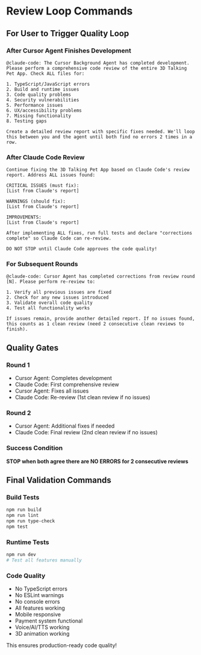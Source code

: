 # Review Loop Commands

## For User to Trigger Quality Loop

### After Cursor Agent Finishes Development
```
@claude-code: The Cursor Background Agent has completed development. Please perform a comprehensive code review of the entire 3D Talking Pet App. Check ALL files for:

1. TypeScript/JavaScript errors
2. Build and runtime issues  
3. Code quality problems
4. Security vulnerabilities
5. Performance issues
6. UX/accessibility problems
7. Missing functionality
8. Testing gaps

Create a detailed review report with specific fixes needed. We'll loop this between you and the agent until both find no errors 2 times in a row.
```

### After Claude Code Review
```
Continue fixing the 3D Talking Pet App based on Claude Code's review report. Address ALL issues found:

CRITICAL ISSUES (must fix):
[List from Claude's report]

WARNINGS (should fix):  
[List from Claude's report]

IMPROVEMENTS:
[List from Claude's report]

After implementing ALL fixes, run full tests and declare "corrections complete" so Claude Code can re-review.

DO NOT STOP until Claude Code approves the code quality!
```

### For Subsequent Rounds
```
@claude-code: Cursor Agent has completed corrections from review round [N]. Please perform re-review to:

1. Verify all previous issues are fixed
2. Check for any new issues introduced
3. Validate overall code quality
4. Test all functionality works

If issues remain, provide another detailed report. If no issues found, this counts as 1 clean review (need 2 consecutive clean reviews to finish).
```

## Quality Gates

### Round 1
- Cursor Agent: Completes development
- Claude Code: First comprehensive review
- Cursor Agent: Fixes all issues
- Claude Code: Re-review (1st clean review if no issues)

### Round 2  
- Cursor Agent: Additional fixes if needed
- Claude Code: Final review (2nd clean review if no issues)

### Success Condition
**STOP when both agree there are NO ERRORS for 2 consecutive reviews**

## Final Validation Commands

### Build Tests
```bash
npm run build
npm run lint  
npm run type-check
npm test
```

### Runtime Tests
```bash
npm run dev
# Test all features manually
```

### Code Quality
- No TypeScript errors
- No ESLint warnings
- No console errors
- All features working
- Mobile responsive
- Payment system functional
- Voice/AI/TTS working
- 3D animation working

This ensures production-ready code quality!